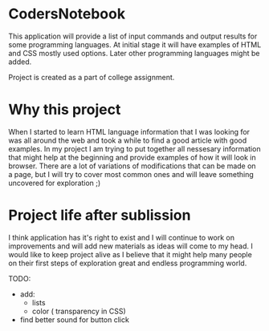 # CodersNotebook

This application will provide a list of input commands and output results for some programming languages.
At initial stage it will have examples of HTML and CSS mostly used options.
Later other programming languages might be added.

Project is created as a part of college assignment.

# Why this project
When I started to learn HTML language information that I was looking for was all around the web and took a while to find a good article with good examples.
In my project I am trying to put together all nessesary information that might help at the beginning and provide examples of how it will look in browser.
There are a lot of variations of modifications that can be made on a page, but I will try to cover most common ones and will leave something uncovered for exploration ;)

# Project life after sublission
I think application has it's right to exist and I will continue to work on improvements and will add new materials as ideas will come to my head. I would like to keep project alive as I believe that it might help many people on their first steps of exploration great and endless programming world.


TODO: 
- add: 
     - lists
     - color ( transparency in CSS)
- find better sound for button click